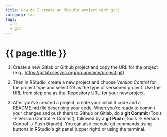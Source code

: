 ```yaml
---
title: How do I create an RStudio project with git?
category: faq
tags:
  - R
  - git
---
```


# {{ page.title }}

1. Create a new Gitlab or Github project and copy the URL for the project (e.g., https://gitlab.sesync.org/groupname/project.git)

1. Then in RStudio, create a new project and choose *Version Control* for the project type and select *Git* as the type of versioned project. Use the URL from step one as the 'Repository URL' for your new project.

1. After you've created a project, create your initial R code and a README.md file describing your code. When you're ready to commit your changes and push them to Github or Gitlab, do a **git Commit** (Tools -> Version Control -> Commit), followed by a **git Push** (Tools -> Version Control -> Push Branch). You can also execute git commands using buttons in RStudio's git panel (upper right) or using the terminal. 
